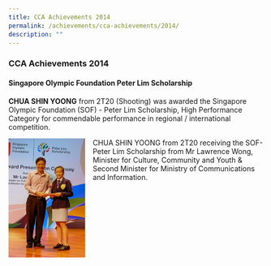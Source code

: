 ```yaml
---
title: CCA Achievements 2014
permalink: /achievements/cca-achievements/2014/
description: ""
---
```

### **CCA Achievements 2014**
#### **Singapore Olympic Foundation Peter Lim Scholarship**
**CHUA SHIN YOONG** from 2T20 (Shooting) was awarded the Singapore Olympic Foundation (SOF) - Peter Lim Scholarship, High Performance Category for commendable performance in regional / international competition.

<img src="/images/2014achievement1.jpg" style="width:30%;margin-right:15px;" align = "left">

CHUA SHIN YOONG from 2T20 receiving the SOF-Peter Lim Scholarship from Mr Lawrence Wong, Minister for Culture, Community and Youth & Second Minister for Ministry of Communications and Information.
